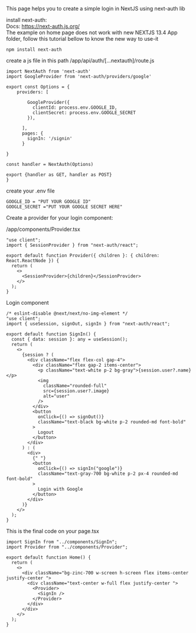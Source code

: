 This page helps you to create a simple login in NextJS using next-auth lib


install next-auth: <br>
Docs: https://next-auth.js.org/<br>
The example on home page does not work with new NEXTJS 13.4 App folder, follow this tutorial bellow to know the new way to use-it

```
npm install next-auth

```

create a js file in this path /app/api/auth/[...nextauth]/route.js
```
import NextAuth from 'next-auth'
import GoogleProvider from 'next-auth/providers/google'

export const Options = {
    providers: [
 
        GoogleProvider({
          clientId: process.env.GOOGLE_ID,
          clientSecret: process.env.GOOGLE_SECRET
        }),
        
      ],
      pages: {
        signIn: '/signin'
      }

}

const handler = NextAuth(Options)

export {handler as GET, handler as POST}
}

```
create your .env file 

```
GOOGLE_ID = "PUT YOUR GOOGLE ID"
GOOGLE_SECRET ="PUT YOUR GOOGLE SECRET HERE"

```

Create a provider for your login component:

/app/components/Provider.tsx
```
"use client";
import { SessionProvider } from "next-auth/react";

export default function Provider({ children }: { children: React.ReactNode }) {
  return (
    <>
      <SessionProvider>{children}</SessionProvider>
    </>
  );
}

```
Login component 

```
/* eslint-disable @next/next/no-img-element */
"use client";
import { useSession, signOut, signIn } from "next-auth/react";

export default function SignIn() {
  const { data: session }: any = useSession();
  return (
    <>
      {session ? (
        <div className="flex flex-col gap-4">
          <div className="flex gap-2 items-center">
            <p className="text-white p-2 bg-gray">{session.user?.name}</p>
            <img
              className="rounded-full"
              src={session.user?.image}
              alt="user"
            />
          </div>
          <button
            onClick={() => signOut()}
            className="text-black bg-white p-2 rounded-md font-bold"
          >
            Logout
          </button>
        </div>
      ) : (
        <div>
          {" "}
          <button
            onClick={() => signIn("google")}
            className="text-gray-700 bg-white p-2 px-4 rounded-md font-bold"
          >
            Login with Google
          </button>
        </div>
      )}
    </>
  );
}
```
This is the final code on your page.tsx

```
import SignIn from "../components/SignIn";
import Provider from "../components/Provider";

export default function Home() {
  return (
    <>
      <div className="bg-zinc-700 w-screen h-screen flex items-center justify-center ">
        <div className="text-center w-full flex justify-center ">
          <Provider>
            <SignIn />
          </Provider>
        </div>
      </div>
    </>
  );
}

```

